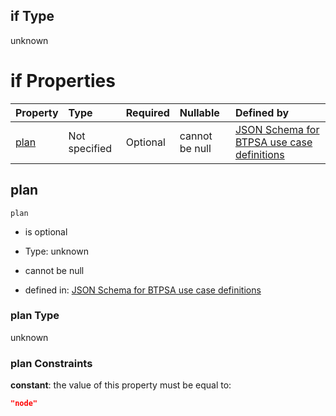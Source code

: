 ## if Type

unknown

# if Properties

| Property      | Type          | Required | Nullable       | Defined by                                                                                                                                                                                                                                  |
| :------------ | :------------ | :------- | :------------- | :------------------------------------------------------------------------------------------------------------------------------------------------------------------------------------------------------------------------------------------ |
| [plan](#plan) | Not specified | Optional | cannot be null | [JSON Schema for BTPSA use case definitions](btpsa-usecase-properties-services-items-allof-1-then-allof-41-then-allof-4-if-properties-plan.md "undefined#/properties/services/items/allOf/1/then/allOf/41/then/allOf/4/if/properties/plan") |

## plan



`plan`

*   is optional

*   Type: unknown

*   cannot be null

*   defined in: [JSON Schema for BTPSA use case definitions](btpsa-usecase-properties-services-items-allof-1-then-allof-41-then-allof-4-if-properties-plan.md "undefined#/properties/services/items/allOf/1/then/allOf/41/then/allOf/4/if/properties/plan")

### plan Type

unknown

### plan Constraints

**constant**: the value of this property must be equal to:

```json
"node"
```
